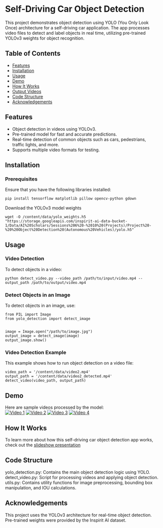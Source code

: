 # Self-Driving Car Object Detection

This project demonstrates object detection using YOLO (You Only Look Once) architecture for a self-driving car application. The app processes video files to detect and label objects in real time, utilizing pre-trained YOLOv3 weights for object recognition.

## Table of Contents
- [Features](#features)
- [Installation](#installation)
- [Usage](#usage)
- [Demo](#demo)
- [How It Works](#how-it-works)
- [Output Videos](#output-videos)
- [Code Structure](#code-structure)
- [Acknowledgements](#acknowledgements)

## Features
- Object detection in videos using YOLOv3.
- Pre-trained model for fast and accurate predictions.
- Real-time detection of common objects such as cars, pedestrians, traffic lights, and more.
- Supports multiple video formats for testing.

## Installation
### Prerequisites
Ensure that you have the following libraries installed:
```bash
pip install tensorflow matplotlib pillow opencv-python gdown
```
Download the YOLOv3 model weights
```
wget -O /content/data/yolo_weights.h5 "https://storage.googleapis.com/inspirit-ai-data-bucket-1/Data/AI%20Scholars/Sessions%206%20-%2010%20(Projects)/Project%20-%20%20Object%20Detection%20(Autonomous%20Vehicles)/yolo.h5"
```

## Usage
### Video Detection
To detect objects in a video:
```
python detect_video.py --video_path /path/to/input/video.mp4 --output_path /path/to/output/video.mp4
```
### Detect Objects in an Image
To detect objects in an image, use:
```
from PIL import Image
from yolo_detection import detect_image


image = Image.open("/path/to/image.jpg")
output_image = detect_image(image)
output_image.show()
```
### Video Detection Example
This example shows how to run object detection on a video file:
```
video_path = '/content/data/video2.mp4'
output_path = '/content/data/video2_detected.mp4'
detect_video(video_path, output_path)
```

## Demo
Here are sample videos processed by the model:  
[![Video 1](https://img.youtube.com/vi/sAMlBidtKRI/0.jpg)](https://www.youtube.com/watch?v=sAMlBidtKRI)
[![Video 2](https://img.youtube.com/vi/PkGtwqF0FxI/0.jpg)](https://www.youtube.com/watch?v=PkGtwqF0FxI)
[![Video 3](https://img.youtube.com/vi/2DUEGpUEnBA/0.jpg)](https://www.youtube.com/watch?v=2DUEGpUEnBA)
[![Video 4](https://img.youtube.com/vi/HfMRj12MADM/0.jpg)](https://www.youtube.com/watch?v=HfMRj12MADM)

## How It Works
To learn more about how this self-driving car object detection app works, check out the [slideshow presentation](https://docs.google.com/presentation/d/1zTy53CTm6GtiTsV2uRTVThwBV0YSon3JduFhuJZmmnE/edit#slide=id.g2e59df2fa02_1_309)

## Code Structure
yolo_detection.py: Contains the main object detection logic using YOLO.
detect_video.py: Script for processing videos and applying object detection.
utils.py: Contains utility functions for image preprocessing, bounding box manipulation, and IOU calculations.

## Acknowledgements
This project uses the YOLOv3 architecture for real-time object detection.
Pre-trained weights were provided by the Inspirit AI dataset.
